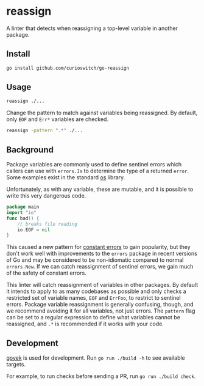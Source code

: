 # reassign

A linter that detects when reassigning a top-level variable in another package.

## Install

```bash
go install github.com/curioswitch/go-reassign
```

## Usage

```bash
reassign ./...
```

Change the pattern to match against variables being reassigned. By default, only `EOF` and `Err*` variables are checked.

```bash
reassign -pattern ".*" ./...
```

## Background

Package variables are commonly used to define sentinel errors which callers can use with `errors.Is` to determine the
type of a returned `error`. Some examples exist in the standard [os](https://pkg.go.dev/os#pkg-variables) library.

Unfortunately, as with any variable, these are mutable, and it is possible to write this very dangerous code.

```go
package main
import "io"
func bad() {
	// breaks file reading
	io.EOF = nil
}
```

This caused a new pattern for [constant errors](https://dave.cheney.net/2016/04/07/constant-errors)
to gain popularity, but they don't work well with improvements to the `errors` package in recent versions of Go and may
be considered to be non-idiomatic compared to normal `errors.New`. If we can catch reassignment of sentinel errors, we
gain much of the safety of constant errors.

This linter will catch reassignment of variables in other packages. By default it intends to apply to as many codebases
as possible and only checks a restricted set of variable names, `EOF` and `ErrFoo`, to restrict to sentinel errors.
Package variable reassignment is generally confusing, though, and we recommend avoiding it for all variables, not just errors.
The `pattern` flag can be set to a regular expression to define what variables cannot be reassigned, and `.*` is
recommended if it works with your code.

## Development

[goyek](https://github.com/goyek/goyek) is used for development. Run `go run ./build -h` to see available targets.

For example, to run checks before sending a PR, run `go run ./build check`.
